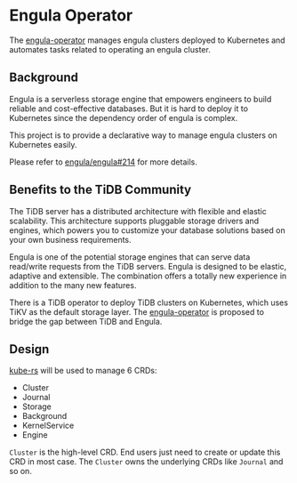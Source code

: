 # Engula Operator

The [engula-operator][] manages engula clusters deployed to Kubernetes and automates tasks related to operating an engula cluster.

## Background

Engula is a serverless storage engine that empowers engineers to build reliable and cost-effective databases. But it is hard to deploy it to Kubernetes since the dependency order of engula is complex. 

This project is to provide a declarative way to manage engula clusters on Kubernetes easily. 

Please refer to [engula/engula#214](https://github.com/engula/engula/discussions/214) for more details.

## Benefits to the TiDB Community

The TiDB server has a distributed architecture with flexible and elastic scalability. This architecture supports pluggable storage drivers and engines, which powers you to customize your database solutions based on your own business requirements. 

Engula is one of the potential storage engines that can serve data read/write requests from the TiDB servers. Engula is designed to be elastic, adaptive and extensible. The combination offers a totally new experience in addition to the many new features.

There is a TiDB operator to deploy TiDB clusters on Kubernetes, which uses TiKV as the default storage layer. The [engula-operator][] is proposed to bridge the gap between TiDB and Engula.

## Design

[kube-rs] will be used to manage 6 CRDs:

- Cluster
- Journal
- Storage
- Background
- KernelService
- Engine

`Cluster` is the high-level CRD. End users just need to create or update this CRD in most case. The `Cluster` owns the underlying CRDs like `Journal` and so on.

[kube-rs]: https://github.com/kube-rs/kube-rs
[engula-operator]: https://github.com/cow-on-board/engula-operator
